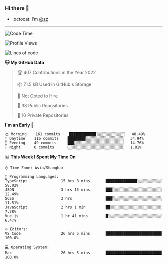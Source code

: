 ### Hi there 👋

- :octocat: I’m [@zz](https://github.com/holazz)

---

<!--START_SECTION:waka-->
![Code Time](http://img.shields.io/badge/Code%20Time-0%20secs-blue)

![Profile Views](http://img.shields.io/badge/Profile%20Views-99-blue)

![Lines of code](https://img.shields.io/badge/From%20Hello%20World%20I%27ve%20Written-734%20Thousand%20lines%20of%20code-blue)

**🐱 My GitHub Data** 

> 🏆 407 Contributions in the Year 2022
 > 
> 📦 71.5 kB Used in GitHub's Storage 
 > 
> 🚫 Not Opted to Hire
 > 
> 📜 38 Public Repositories 
 > 
> 🔑 10 Private Repositories  
 > 
**I'm an Early 🐤** 

```text
🌞 Morning    161 commits    ████████████░░░░░░░░░░░░░   48.49% 
🌆 Daytime    116 commits    ████████░░░░░░░░░░░░░░░░░   34.94% 
🌃 Evening    49 commits     ███░░░░░░░░░░░░░░░░░░░░░░   14.76% 
🌙 Night      6 commits      ░░░░░░░░░░░░░░░░░░░░░░░░░   1.81%

```


📊 **This Week I Spent My Time On** 

```text
⌚︎ Time Zone: Asia/Shanghai

💬 Programming Languages: 
TypeScript               15 hrs 8 mins       ██████████████░░░░░░░░░░░   58.02% 
JSON                     3 hrs 15 mins       ███░░░░░░░░░░░░░░░░░░░░░░   12.49% 
SCSS                     3 hrs               ███░░░░░░░░░░░░░░░░░░░░░░   11.51% 
JavaScript               2 hrs 1 min         ██░░░░░░░░░░░░░░░░░░░░░░░   7.78% 
Vue.js                   1 hr 41 mins        █░░░░░░░░░░░░░░░░░░░░░░░░   6.47%

🔥 Editors: 
VS Code                  26 hrs 5 mins       █████████████████████████   100.0%

💻 Operating System: 
Mac                      26 hrs 5 mins       █████████████████████████   100.0%

```


<!--END_SECTION:waka-->
